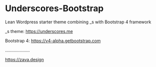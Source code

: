 # Underscores-Bootstrap
Lean Wordpress starter theme combining _s with Bootstrap 4 framework

_s theme: https://underscores.me

Bootstrap 4: https://v4-alpha.getbootstrap.com

....................

https://zava.design
